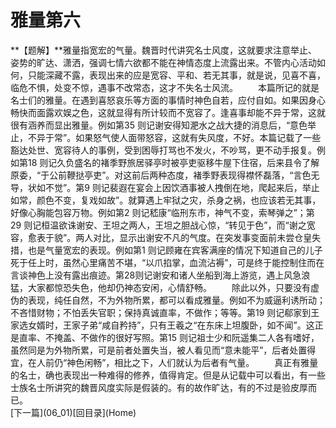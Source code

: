 <h1 class="break">雅量第六</h1>
**【题解】**雅量指宽宏的气量。魏晋时代讲究名士风度，这就要求注意举止、姿势的旷达、潇洒，强调七情六欲都不能在神情态度上流露出来。不管内心活动如何，只能深藏不露，表现出来的应是宽容、平和、若无其事，就是说，见喜不喜，临危不惧，处变不惊，遇事不改常态，这才不失名士风流。
　　本篇所记的就是名士们的雅量。在遇到喜怒哀乐等方面的事情时神色自若，应付自如。如果因身心畅快而面露欢娱之色，这就显得有所计较而不宽容了。逢喜事却能不异于常，这就很有涵养而显出雅量。例如第35 则记谢安得知淝水之战大捷的消息后，“意色举止，不异于常”。如果怒气使人面带怒容，这就有失风度，不好。本篇记载了一些豁达处世、宽容待人的事例，受到困辱打骂也不发火，不吵骂，更不动手报复。例如第18 则记久负盛名的褚季野旅居驿亭时被亭吏驱移牛屋下住宿，后来县令了解原委，“于公前鞭挞亭吏”。对这前后两种态度，褚季野表现得襟怀磊落，“言色无导，状如不觉”。第9 则记裴遐在宴会上因饮酒事被人拽倒在地，爬起来后，举止如常，颜色不变，复戏如故”。就算遇上牢狱之灾，杀身之祸，也应该若无其事，好像心胸能包容万物。例如第2 则记嵇康“临刑东市，神气不变，索琴弹之”；第29 则记桓温欲诛谢安、王坦之两人，王坦之胆战心惊，“转见于色”，而“谢之宽容，愈表于貌”。两人对比，显示出谢安不凡的气度。在突发事变面前未尝仓皇失措，也是气量宽宏的表现。例如第1 则记顾雍在宾客满座的情况下知道自己的儿子死于任上时，虽然心里痛苦不堪，“以爪掐掌，血流沾褥”，可是终于能控制住而在言谈神色上没有露出痕迹。第28则记谢安和诸人坐船到海上游览，遇上风急浪猛，大家都惊恐失色，他却仍神态安闲，心情舒畅。
　　除此以外，只要没有虚伪的表现，纯任自然，不为外物所累，都可以看成雅量。例如不为威逼利诱所动；不吝惜财物；不怕丢失官职；保持真诚直率，不做作；等等。第19 则记郗家到王家选女婿时，王家子弟“咸自矜持”，只有王羲之“在东床上坦腹卧，如不闻”。这正是直率、不掩盖、不做作的很好写照。第15 则记祖士少和阮遥集二人各有嗜好，虽然同是为外物所累，可是前者处置失当，被人看见而“意未能平”，后者处置得宜，在人前仍“神色闲畅”，相比之下，人们就认为后者有气量。
　　真正有雅量的名士，确也表现出一种难得的修养，值得肯定。但是从记载中可以看出，有一些士族名士所讲究的魏晋风度实际是假装的。有的故作旷达，有的不过是验皮厚而已。
<br>[下一篇](06_01)[回目录](Home)
